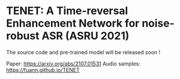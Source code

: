 # TENET: A Time-reversal Enhancement Network for noise-robust ASR (ASRU 2021)

The source code and pre-trained model will be released soon !

Paper: https://arxiv.org/abs/2107.01531
Audio samples: https://fuann.github.io/TENET
